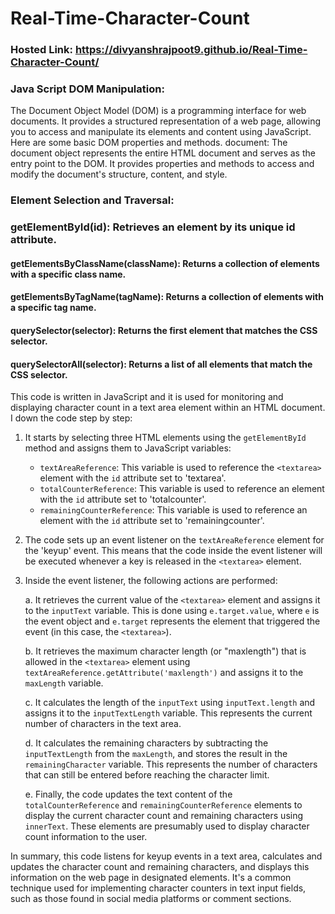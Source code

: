 # Real-Time-Character-Count
### Hosted Link: https://divyanshrajpoot9.github.io/Real-Time-Character-Count/
### Java Script DOM Manipulation:
The Document Object Model (DOM) is a programming interface for web documents. It provides a structured representation of a web page, allowing you to access and manipulate its elements and content using JavaScript. Here are some basic DOM properties and methods.
document: The document object represents the entire HTML document and serves as the entry point to the DOM. It provides properties and methods to access and modify the document's structure, content, and style.

### Element Selection and Traversal:

  ### getElementById(id): Retrieves an element by its unique id attribute.
  #### getElementsByClassName(className): Returns a collection of elements with a specific class name.
  ####  getElementsByTagName(tagName): Returns a collection of elements with a specific tag name.
  ####  querySelector(selector): Returns the first element that matches the CSS selector.
  ####  querySelectorAll(selector): Returns a list of all elements that match the CSS selector.
  
This code is written in JavaScript and it is used for monitoring and displaying character count in a text area element within an HTML document. I down the code step by step:

1. It starts by selecting three HTML elements using the `getElementById` method and assigns them to JavaScript variables:
   - `textAreaReference`: This variable is used to reference the `<textarea>` element with the `id` attribute set to 'textarea'.
   - `totalCounterReference`: This variable is used to reference an element with the `id` attribute set to 'totalcounter'.
   - `remainingCounterReference`: This variable is used to reference an element with the `id` attribute set to 'remainingcounter'.

2. The code sets up an event listener on the `textAreaReference` element for the 'keyup' event. This means that the code inside the event listener will be executed whenever a key is released in the `<textarea>` element.

3. Inside the event listener, the following actions are performed:

   a. It retrieves the current value of the `<textarea>` element and assigns it to the `inputText` variable. This is done using `e.target.value`, where `e` is the event object and `e.target` represents the element that triggered the event (in this case, the `<textarea>`).

   b. It retrieves the maximum character length (or "maxlength") that is allowed in the `<textarea>` element using `textAreaReference.getAttribute('maxlength')` and assigns it to the `maxLength` variable.

   c. It calculates the length of the `inputText` using `inputText.length` and assigns it to the `inputTextLength` variable. This represents the current number of characters in the text area.

   d. It calculates the remaining characters by subtracting the `inputTextLength` from the `maxLength`, and stores the result in the `remainingCharacter` variable. This represents the number of characters that can still be entered before reaching the character limit.

   e. Finally, the code updates the text content of the `totalCounterReference` and `remainingCounterReference` elements to display the current character count and remaining characters using `innerText`. These elements are presumably used to display character count information to the user.

In summary, this code listens for keyup events in a text area, calculates and updates the character count and remaining characters, and displays this information on the web page in designated elements. It's a common technique used for implementing character counters in text input fields, such as those found in social media platforms or comment sections.
